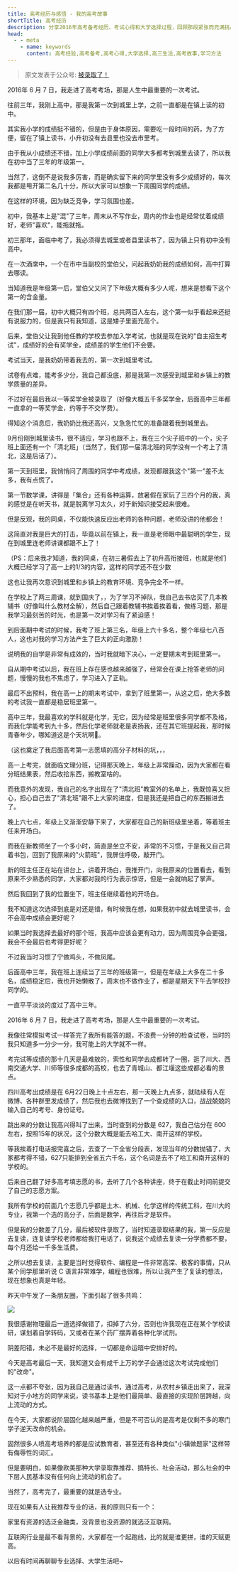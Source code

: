 ```yaml
---
title: 高考经历与感悟 - 我的高考故事
shortTitle: 高考经历
description: 分享2016年高考备考经历、考试心得和大学选择过程，回顾那段紧张而充满挑战的高三岁月，以及由此带来的人生转变。
head:
  - - meta
    - name: keywords
      content: 高考经验,高考备考,高考心得,大学选择,高三生活,高考故事,学习方法
---
```



> 原文发表于公众号: [被录取了！](https://mp.weixin.qq.com/s/RgS0sK8OkmpD_mVq0GA-mw)

2016年 6 月 7 日，我走进了高考考场，那是人生中最重要的一次考试。

往前三年，我刚上高中，那是我第一次到城里上学，之前一直都是在镇上读的初中。

其实我小学的成绩挺不错的，但是由于身体原因，需要吃一段时间的药，为了方便，留在了镇上读书，小升初没有去县里也没去市里考。

由于我从小成绩还不错，加上小学成绩前面的同学大多都考到城里去读了，所以我在初中当了三年的年级第一。

当然了，这倒不是说我多厉害，而是确实留下来的同学里没有多少成绩好的，每次我都是甩开第二名几十分，所以大家可以想象一下周围同学的成绩。

在这样的环境，因为缺乏竞争，学习氛围也差。

初中，我基本上是"混"了三年，周末从不写作业，周内的作业也是经常仗着成绩好，老师"喜欢"，能拖就拖。

初三那年，面临中考了，我必须得去城里或者县里读书了，因为镇上只有初中没有高中。

在一次酒席中，一个在市中当副校的堂伯父，问起我奶奶我的成绩如何，高中打算去哪读。


当知道我是年级第一后，堂伯父又问了下年级大概有多少人呢，想来是想看下这个第一的含金量。


在我们那一届，初中大概只有四个班，总共两百人左右，这个第一似乎看起来还挺有说服力的，但是我只有我知道，这是矮子里面充高个。

后来，堂伯父让我到他任教的学校去参加入学考试，也就是现在说的"自主招生考试"，成绩好的会有奖学金，成绩差的学生他们不会要。



考试当天，是我奶奶带着我去的，第一次到城里考试。

试卷有点难，能考多少分，我自己都没底，那是我第一次感受到城里和乡镇上的教学质量的差异。



不过好在最后我以一等奖学金被录取了（好像大概五千多奖学金，后面高中三年都一直拿的一等奖学金，约等于不交学费）。

得知这个消息后，我奶奶比我还高兴，又急急忙忙的准备跟着我到城里去。



9月份刚到城里读书，很不适应，学习也跟不上，我在三个尖子班中的一个，尖子班上面还有一个「清北班」（当然了，我们那一届清北班的同学没有一个考上了清北，这是后话了）。

第一天到班里，我悄悄问了周围的同学中考成绩，发现都跟我这个"第一"差不太多，我有点慌了。

第一节数学课，讲得是「集合」还有各种运算，放暑假在家玩了三四个月的我，真的感觉是在听天书，就是脱离学习太久，对于新知识接受起来很难。

但是反观，我的同桌，不仅能快速反应出老师的各种问题，老师没讲的他都会！

这简直对我是巨大的打击，毕竟以前在镇上，我一直是老师眼中最聪明的学生，现在到城里连老师讲课都跟不上了！

（PS：后来我才知道，我的同桌，在初三暑假去上了初升高衔接班，也就是他们大概已经学习了高一上的1/3的内容，这样的同学还不在少数

这也让我再次意识到城里和乡镇上的教育环境、竞争完全不一样。

在学校上了两三周课，就到国庆了，，为了学习不掉队，我自己去书店买了几本教辅书（好像叫什么教材全解），然后自己跟着教辅书挨着挨着看，做练习题，那是我学习最刻苦的时光，也是第一次对学习有了紧迫感！

到后面期中考试的时候，我考了班上第三名，年级上六十多名，整个年级七八百人，这也对我的学习方法产生了巨大的正向激励！

说明我的自学是非常有成效的，当时我就暗下决心，一定要期末考到班里第一。

自从期中考试以后，我在班上存在感也越来越强了，经常会在课上抢答老师的问题，慢慢的我也不焦虑了，学习进入了正轨。

最后不出预料，我在高一上的期末考试中，拿到了班里第一，从这之后，绝大多数的考试我一直都是稳居班里第一。

高中三年，我最喜欢的学科就是化学，无它，因为经常是班里很多同学都不及格，而我化学能考到九十多，然后化学老师就老是表扬我，还在其它班提起我，那时候青春年少，哪知道这是个天坑啊🤣。

（这也奠定了我后面高考第一志愿填的高分子材料的坑，，，

高一上考完，就面临文理分班，记得那天晚上，年级上非常躁动，因为大家都在看分班结果表，然后收拾东西，搬教室啥的。

而我意外的发现，我自己的名字出现在了"清北班"教室外的名单上，我既惊喜又担心，担心自己去了"清北班"跟不上大家的进度，但是我还是把自己的东西搬进去了。

晚上六七点，年级上又渐渐安静下来了，大家都在自己的新班级里坐着，等着班主任来开场白。

而我在新教师坐了一个多小时，简直是坐立不安，非常的不习惯，于是我又自己背着书包，回到了我原来的"火箭班"，我屏住呼吸，敲开门。

新的班主任正在站在讲台上，讲着开场白，我推开门，向我原来的位置看去，看到原来不少熟悉的同学，大家都对我的行为表示惊讶，但是一会就响起了掌声。

然后我回到了我的位置坐下，班主任继续着他的开场白。

我不知道这次选择到底是对还是错，有时候我在想，如果我初中就去城里读书，会不会高中成绩会更好呢？

如果当时我选择去最好的那个班，我高中应该会更有动力，因为周围竞争会更强，我会不会最后也考得更好呢？

不过我当时习惯了宁做鸡头，不做凤尾。

后面高中三年，我在班上连续当了三年的班级第一，但是在年级上大多在二十多名，成绩稳定后，我也开始懒散了，周末也不做作业了，都是星期天下午去学校抄同学的。

一直平平淡淡的度过了高中三年。

2016年 6 月 7 日，我走进了高考考场，那是人生中最重要的一次考试。

我像往常模拟考试一样答完了我所有能答的题，不浪费一分钟的检查试卷，当时的我只知道多一分少一分，我可能上的大学就不一样。

考完试等成绩的那十几天是最难敖的，索性和同学去成都转了一圈，逛了川大、西南交通大学、川师等很多成都的高校，也去了青城山、都江堰这些成都必看的景点。

四川高考出成绩是在 6月22日晚上十点左右，那一天晚上九点多，就陆续有人在微博、各种群里发成绩了，然后我也去微博找到了一个查成绩的入口，战战兢兢的输入自己的考号、身份证号。

跳出来的分数让我高兴得叫了出来，当时查到的分数是 627，我自己估分在 600左右，按照15年的状况，这个分数大概是能去哈工大、南开这样的学校。

等我挨着打电话报完喜之后，去查了一下全省分段表，发现当年的分数抛锚了，大家都考得不错，627只能排到全省五六千名，这个名词是去不了哈工和南开这样的学校的。

后来自己翻了好多高考填志愿的书，去听了几个各种讲座，终于在截止时间前提交了自己的志愿方案。

我所有学校的前面几个志愿几乎都是土木、机械、化学这样的传统工科，在川大的专业，我第一个选的高分子，后面是数学，再往后才是软件。

但是我的分数差了几分，最后被软件录取了，当时知道录取结果的我，第一反应是去复读，连复读学校老师都给我打电话了，说我这个成绩去复读一分学费都不要，每个月还给一千多生活费。

之所以想去复读，主要是当时觉得软件、编程是一件非常高深、极客的事情，只从某个同学那里听说 C 语言非常难学，编程也很难，所以让我产生了复读的想法，现在想象也真是年轻。

昨天中午发了一条朋友圈，下面引起了很多共鸣：

![](https://cdn.how2cs.cn/gzh/008i3skNgy1gra5sftz2nj30tz0ujwyg.jpg)

我很感谢物理最后一道选择做错了，扣掉了六分，否则也许我现在正在某个学校读研，谋划着自学转码，又或者在某个药厂摆弄着各种化学试剂。

阴差阳错，未必不是最好的选择，一切都是命运暗中安排好的。


今天是高考最后一天，我知道又会有成千上万的学子会通过这次考试完成他们的"改命"。

这一点都不夸张，因为我自己是通过读书，通过高考，从农村乡镇走出来了，我深知对于小地方的同学来说，读书基本上是他们最简单、最直接的实现阶层跨越，向上流动的方式。

在今天，大家都说阶层固化越来越严重，但是不可否认的是高考是仅剩不多的寒门学子逆天改命的机会。

固然很多人喷高考培养的都是应试教育者，甚至还有各种类似"小镇做题家"这样带有侮辱性的词汇。

但是要明白，如果像欧美那种大学录取靠推荐、搞特长、社会活动，那么社会的中下层人民基本没有任何向上流动的机会了。

当然了，高考完了，最重要的就是选专业。

现在如果有人让我推荐专业的话，我的原则只有一个：

家里有资源的选泛金融类，没背景也没资源的就选泛互联网。

互联网行业是最不看背景的，大家都在一个起跑线，比的就是谁更拼，谁的天赋更高。

以后有时间再聊聊专业选择、大学生活吧~









